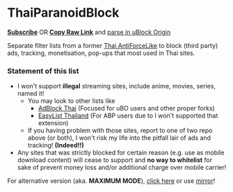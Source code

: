 # ThaiParanoidBlock

[**Subscribe**](https://subscribe.adblockplus.org/?location=https://github.com/kowith337/ThaiParanoidBlock/raw/master/ThaiParanoid.txt&title=Thai%20Paranoid%20Block) OR [**Copy Raw Link**](https://github.com/kowith337/ThaiParanoidBlock/raw/master/ThaiParanoid.txt) and [parse in uBlock Origin](https://github.com/gorhill/uBlock/wiki/Filter-lists-from-around-the-web)

Separate filter lists from a former [Thai AntiForceLike](http://pastebin.com/VU7275gQ) to block (third party) ads, tracking, monetisation, pop-ups that most used in Thai sites.

### Statement of this list
- I won't support **illegal** streaming sites, include anime, movies, series, named it!
  - You may look to other lists like
    - [AdBlock Thai](https://github.com/adblock-thai/thai-ads-filter) (Focused for uBO users and other proper forks)
	- [EasyList Thailand](https://github.com/easylist-thailand/easylist-thailand) (For ABP users due to I won't supported that extension)
  - If you having problem with those sites, report to one of two repo above (or both), I won't risk my life into the pitfall lair of ads and tracking! **(Indeed!!)**
- Any sites that was strictly blocked for certain reason (e.g. use as mobile download content) will cease to support and **no way to whitelist** for sake of prevent money loss and/or additional charge over mobile carrier!

For alternative version (aka. **MAXIMUM MODE**), [click here](https://github.com/kowith337/ThaiParanoidBlock/raw/maximum/ThaiParanoid.txt) or use [mirror](https://gitlab.com/kowith337/ThaiParanoidBlock/raw/maximum/ThaiParanoid.txt)!
